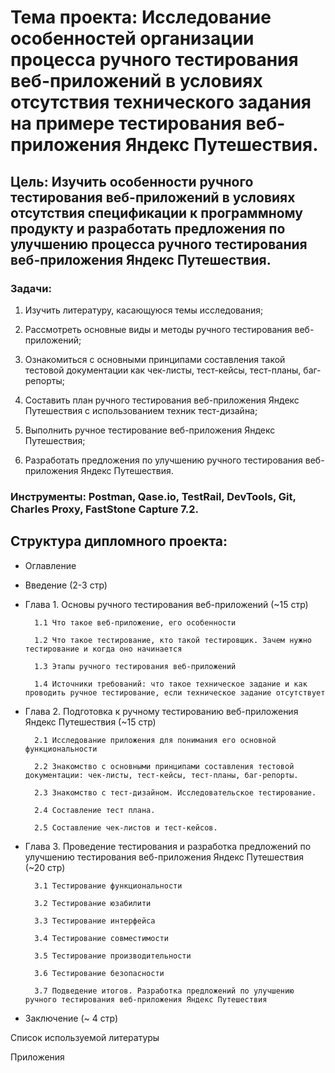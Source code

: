 # Тема проекта: Исследование особенностей организации процесса ручного тестирования веб-приложений в условиях отсутствия технического задания на примере тестирования веб-приложения Яндекс Путешествия.
## Цель: Изучить особенности ручного тестирования веб-приложений в условиях отсутствия спецификации к программному продукту и разработать предложения по улучшению процесса ручного тестирования веб-приложения Яндекс Путешествия.
### Задачи:
1. Изучить литературу, касающуюся темы исследования;

2. Рассмотреть основные виды и методы ручного тестирования веб-приложений;

3. Ознакомиться с основными принципами составления такой тестовой документации как чек-листы, тест-кейсы, тест-планы, баг-репорты;

4. Составить план ручного тестирования веб-приложения Яндекс Путешествия с использованием техник тест-дизайна;

5. Выполнить ручное тестирование веб-приложения Яндекс Путешествия;

6. Разработать предложения по улучшению ручного тестирования веб-приложения Яндекс Путешествия.

### Инструменты: Postman, Qase.io, TestRail, DevTools, Git, Charles Proxy, FastStone Capture 7.2.
## Структура дипломного проекта:
* Оглавление

* Введение (2-3 стр)

* Глава 1. Основы ручного тестирования веб-приложений (~15 стр)

        1.1 Что такое веб-приложение, его особенности

        1.2 Что такое тестирование, кто такой тестировщик. Зачем нужно тестирование и когда оно начинается

        1.3 Этапы ручного тестирования веб-приложений

        1.4 Источники требований: что такое техническое задание и как проводить ручное тестирование, если техническое задание отсутствует

* Глава 2. Подготовка к ручному тестированию веб-приложения Яндекс Путешествия (~15 стр)

        2.1 Исследование приложения для понимания его основной функциональности

        2.2 Знакомство с основными принципами составления тестовой документации: чек-листы, тест-кейсы, тест-планы, баг-репорты.

        2.3 Знакомство с тест-дизайном. Исследовательское тестирование.

        2.4 Составление тест плана.

        2.5 Составление чек-листов и тест-кейсов.

* Глава 3. Проведение тестирования и разработка предложений по улучшению тестирования веб-приложения Яндекс Путешествия (~20 стр)

        3.1 Тестирование функциональности

        3.2 Тестирование юзабилити

        3.3 Тестирование интерфейса

        3.4 Тестирование совместимости

        3.5 Тестирование производительности

        3.6 Тестирование безопасности

        3.7 Подведение итогов. Разработка предложений по улучшению ручного тестирования веб-приложения Яндекс Путешествия

* Заключение (~ 4 стр)

Список используемой литературы

Приложения